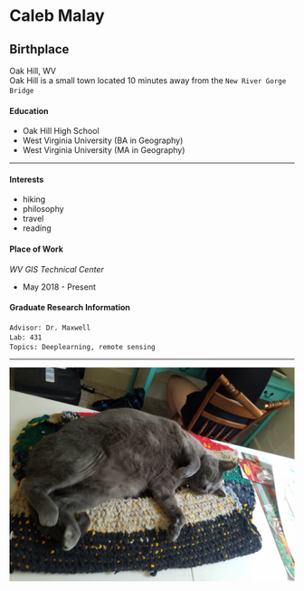 # Caleb Malay
## Birthplace
Oak Hill, WV  
Oak Hill is a small town located 10 minutes away from the `New River Gorge Bridge` 

#### Education
   + Oak Hill High School
   + West Virginia University (BA in Geography)
   + West Virginia University (MA in Geography)
----------------------  

#### Interests  
   + hiking
   + philosophy
   + travel
   + reading

#### Place of Work
_WV GIS Technical Center_  
   + May 2018 - Present  

#### Graduate Research Information 
```bash
Advisor: Dr. Maxwell
Lab: 431
Topics: Deeplearning, remote sensing  
```

---------------------------
![big_jo](big_Jo.jpg)
